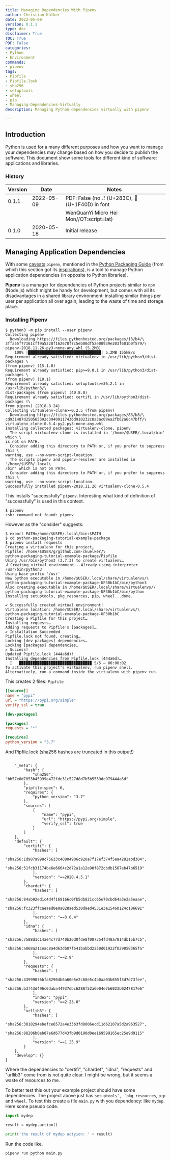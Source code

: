 ```yaml
---
title: Managing Dependencies With Pipenv
author: Christian Külker
date: 2022-05-09
version: 0.1.1
type: doc
disclaimer: True
TOC: True
PDF: False
categories:
- Python
- Environment
commands:
- pipenv
tags:
- Pipfile
- Pipfile.lock
- sha256
- setuptools
- wheel
- pip
- Managing-Dependencies-Virtually
description: Managing Python dependencies virtually with pipenv

---
```


## Introduction

Python is used for a many different purposes and how you want to manage your
dependencies may change based on how you decide to publish the software. This
document show some tools for different kind of software: applications and
libraries.

### History

| Version | Date       | Notes                                                |
| ------- | ---------- | ---------------------------------------------------- |
| 0.1.1   | 2022-05-09 | PDF: False (no ⠼ (U+283C), 🐍 (U+1F40D) in font      |
|         |            | WenQuanYi Micro Hei Mon//OT:script=lat)              |
| 0.1.0   | 2020-05-18 | Initial release                                      |

## Managing Application Dependencies

With some [caveats] `pipenv`, mentioned in the [Python Packaging Guide] (from
which this section got its [inspirations]), is a tool to manage Python
application dependencies (in opposite to Python libraries).

**Pipenv** is a manager for dependencies of Python projects similar to `npm`
(Node.js) which might be handy for development, but comes with all its
disadvantages in a shared library environment: installing similar things per
user per application all over again, leading to the waste of time and storage
place.

### Installing Pipenv

```shell
$ python3 -m pip install --user pipenv
Collecting pipenv
  Downloading https://files.pythonhosted.org/packages/13/b4/\
3ffa55f77161cff9a5220f162670f7c5eb00df52e00939e203f601b0f579/\
pipenv-2018.11.26-py3-none-any.whl (5.2MB)
    100% |████████████████████████████████| 5.2MB 155kB/s
Requirement already satisfied: virtualenv in /usr/lib/python3/dist-packages \
(from pipenv) (15.1.0)
Requirement already satisfied: pip>=9.0.1 in /usr/lib/python3/dist-packages \
(from pipenv) (18.1)
Requirement already satisfied: setuptools>=36.2.1 in /usr/lib/python3/\
dist-packages (from pipenv) (40.8.0)
Requirement already satisfied: certifi in /usr/lib/python3/dist-packages (\
from pipenv) (2018.8.24)
Collecting virtualenv-clone>=0.2.5 (from pipenv)
  Downloading https://files.pythonhosted.org/packages/83/b8/\
cd931487d250565392c39409117436d910232c8a3ac09ea2fb62a6c47bff/\
virtualenv_clone-0.5.4-py2.py3-none-any.whl
Installing collected packages: virtualenv-clone, pipenv
  The script virtualenv-clone is installed in '/home/$USER/.local/bin' which \
is not on PATH.
  Consider adding this directory to PATH or, if you prefer to suppress this \
warning, use --no-warn-script-location.
  The scripts pipenv and pipenv-resolver are installed in '/home/$USER/.local\
/bin' which is not on PATH.
  Consider adding this directory to PATH or, if you prefer to suppress this \
warning, use --no-warn-script-location.
Successfully installed pipenv-2018.11.26 virtualenv-clone-0.5.4
```

This installs "successfully" `pipenv`. Interesting what kind of definition
of "successfully" is used in this context.

```shell
$ pipenv
zsh: command not found: pipenv
```
However as the "consider" suggests:

```shell
$ export PATH=/home/$USER/.local/bin:$PATH
$ cd python-packaging-tutorial-example-package
$ pipenv install requests
Creating a virtualenv for this project…
Pipfile: /home/$USER/g/github.com-ckuelker/\
python-packaging-tutorial-example-package/Pipfile
Using /usr/bin/python3 (3.7.3) to create virtualenv…
⠼ Creating virtual environment...Already using interpreter /usr/bin/python3
Using base prefix '/usr'
New python executable in /home/$USER/.local/share/virtualenvs/\
python-packaging-tutorial-example-package-UF30b1bC/bin/python3
Also creating executable in /home/$USER/.local/share/virtualenvs/\
python-packaging-tutorial-example-package-UF30b1bC/bin/python
Installing setuptools, pkg_resources, pip, wheel...done.

✔ Successfully created virtual environment!
Virtualenv location: /home/$USER/.local/share/virtualenvs/\
python-packaging-tutorial-example-package-UF30b1bC
Creating a Pipfile for this project…
Installing requests…
Adding requests to Pipfile's [packages]…
✔ Installation Succeeded
Pipfile.lock not found, creating…
Locking [dev-packages] dependencies…
Locking [packages] dependencies…
✔ Success!
Updated Pipfile.lock (444a6d)!
Installing dependencies from Pipfile.lock (444a6d)…
  🐍   ▉▉▉▉▉▉▉▉▉▉▉▉▉▉▉▉▉▉▉▉▉▉▉▉▉▉▉▉▉▉▉▉ 5/5 — 00:00:02
To activate this project's virtualenv, run pipenv shell.
Alternatively, run a command inside the virtualenv with pipenv run.
```

This creates 2 files: `Pipfile`

```ini
[[source]]
name = "pypi"
url = "https://pypi.org/simple"
verify_ssl = true

[dev-packages]

[packages]
requests = "*"

[requires]
python_version = "3.7"
```

And Pipfile.lock (sha256 hashes are truncated in this output!)

```jason

    "_meta": {
        "hash": {
            "sha256": "bb57e0d7853b45999e472fde31c527d8d7b5b5539dc979444a6d"
        },
        "pipfile-spec": 6,
        "requires": {
            "python_version": "3.7"
        },
        "sources": [
            {
                "name": "pypi",
                "url": "https://pypi.org/simple",
                "verify_ssl": true
            }
        ]
    },
    "default": {
        "certifi": {
            "hashes": [
                "sha256:1d987a998c75633c40804906c920a7f17ef374f5aa4282abd304",
                "sha256:51fcb31174be6e6664c2d72a1a12e90f872cbdb1567eb47b6519"
            ],
            "version": "==2020.4.5.1"
        },
        "chardet": {
            "hashes": [
                "sha256:84ab92ed1c4d4f169166c0fb5db821cc65e70cbd64a3e2a5eaae",
                "sha256:fc323ffcaeaed0e0a028aed530d9ed4531e3e15460124c106691"
            ],
            "version": "==3.0.4"
        },
        "idna": {
            "hashes": [
                "sha256:7588d1c14ae4c77d740b26d0fde8f007354fd48a7814db15b7cb",
                "sha256:a068a21ceac8a4d63db07f541babbd2250d61922f029858365fa"
            ],
            "version": "==2.9"
        },
        "requests": {
            "hashes": [
                "sha256:43999036bfa82904b6a60e5e2c68e5c4b0aa03b655f3d7d73fee",
                "sha256:b3f43d496c6daba44937dbc6288f52a6e04e7b6023b0247817e6"
            ],
            "index": "pypi",
            "version": "==2.23.0"
        },
        "urllib3": {
            "hashes": [
                "sha256:3018294ebefce6572a4e33b3fd8006ecd11d62107a5d2a963527",
                "sha256:88206b0eb87e6d677d43fb9d0190d0ee169599165ec25e9d9115"
            ],
            "version": "==1.25.9"
        }
    },
    "develop": {}
}
```

Where the dependencies to "certifi", "chardet", "idna", "requests" and
"urllib3" come from is not quite clear. I might be wrong, but it seems a waste
of resources to me.

To better test this out your example project should have some dependencies. The
project above just has ``setuptools`, `pkg_resources``, `pip` and  `wheel`. To
test this create a file `main.py` with you dependency: like `mydep`. Here some
pseudo code.

```python
import mydep

result = mydep.action()

print('the result of mydep actyion: ' + result)
```

Run the code like.

```shell
pipenv run python main.py
```

[Python Packaging Guide]: https://packaging.python.org/
[inspirations]: https://packaging.python.org/tutorials/managing-dependencies/
[caveats]: https://packaging.python.org/tutorials/managing-dependencies/#recommendation-caveats-as-of-april-2020

